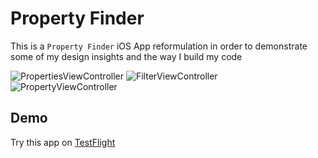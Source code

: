 # Property Finder
This is a `Property Finder` iOS App reformulation in order to demonstrate some of my design insights and the way I build my code

![PropertiesViewController](https://i.imgur.com/Ew4mAM9.png)
![FilterViewController](https://i.imgur.com/dCfP7cn.png)
![PropertyViewController](https://i.imgur.com/5Cz7UKd.png)

## Demo		

Try this app on [TestFlight](https://testflight.apple.com/join/nGJ3PliD)
